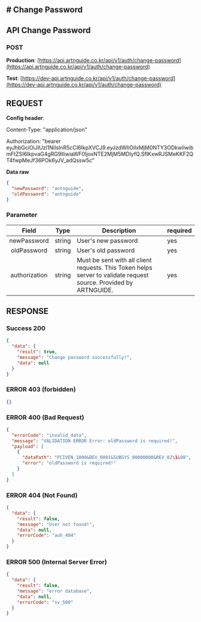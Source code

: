 ## # **Change Password**

## **API Change Password**

### **POST**

**Production**: [https://api.artnguide.co.kr/api/v1/auth/change-password](https://api.artnguide.co.kr/api/v1/auth/change-password)

**Test**: [https://dev-api.artnguide.co.kr/api/v1/auth/change-password](https://dev-api.artnguide.co.kr/api/v1/auth/change-password)

## **REQUEST**

**Config header**:

Content-Type: "application/json"

Authorization: "bearer eyJhbGciOiJIUzI1NiIsInR5cCI6IkpXVCJ9.eyJzdWIiOiIxMjM0NTY3ODkwIiwibmFtZSI6IkpvaG4gRG9lIiwiaWF0IjoxNTE2MjM5MDIyfQ.SflKxwRJSMeKKF2QT4fwpMeJf36POk6yJV_adQssw5c"

**Data raw**

```json
{
  "newPassword": "antnguide",
  "oldPassword": "antnguide"
}
```

### **Parameter**

|     Field     | Type   | Description                                                                                                       | required |
| :-----------: | ------ | ----------------------------------------------------------------------------------------------------------------- | -------- |
|  newPassword  | string | User's new password                                                                                               | yes      |
|  oldPassword  | string | User's old password                                                                                               | yes      |
| authorization | string | Must be sent with all client requests. This Token helps server to validate request source. Provided by ARTNGUIDE. | yes      |

## **RESPONSE**

### **Success 200**

```json
{
  "data": {
    "result": true,
    "message": "Change password successfully!",
    "data": null
  }
}
```

### **ERROR 403 (forbidden)**

```json
{}
```

### **ERROR 400 (Bad Request)**

```json
{
  "errorCode": "invalid_data",
  "message": "VALIDATION ERROR Error: oldPassword is required!",
  "payload": [
    {
      "dataPath": "PCIVEN_1000&DEV_0001&SUBSYS_00000000&REV_02\1&08",
      "error": "oldPassword is required!"
    }
  ]
}
```

### **ERROR 404 (Not Found)**

```json
{
  "data": {
    "result": false,
    "message": "User not found!",
    "data": null,
    "errorCode": "auh_404"
  }
}
```

### **ERROR 500 (Internal Server Error)**

```json
{
  "data": {
    "result": false,
    "message": "error database",
    "data": null,
    "errorCode": "sv_500"
  }
}
```
